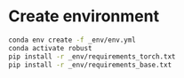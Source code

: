 # Create environment

```bash
conda env create -f _env/env.yml 
conda activate robust
pip install -r _env/requirements_torch.txt
pip install -r _env/requirements_base.txt
```

